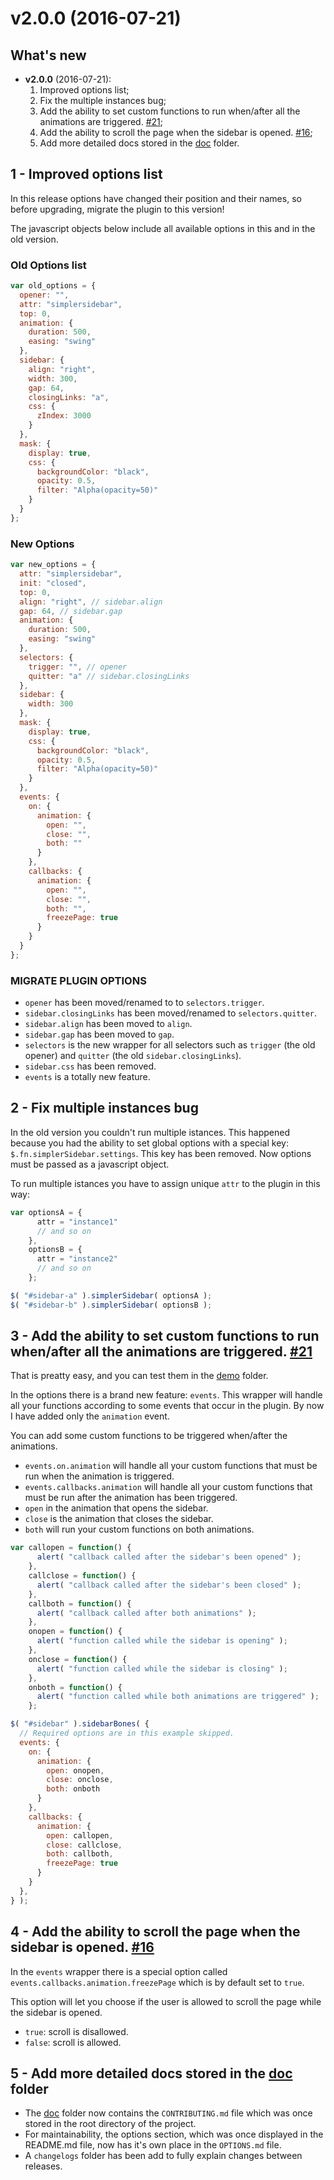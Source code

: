# v2.0.0 (2016-07-21)

## What's new
* **v2.0.0** (2016-07-21):
  1. Improved options list;
  2. Fix the multiple instances bug;
  3. Add the ability to set custom functions to run when/after all the animations are triggered. [#21](https://github.com/simple-sidebar/simpler-sidebar/issues/21);
  4. Add the ability to scroll the page when the sidebar is opened. [#16](https://github.com/simple-sidebar/simpler-sidebar/issues/16);
  5. Add more detailed docs stored in the [doc](https://github.com/simple-sidebar/simpler-sidebar/doc) folder.


## 1 - Improved options list
In this release options have changed their position and their names, so before upgrading, migrate the plugin to this version!

The javascript objects below include all available options in this and in the old version.

### Old Options list
```javascript
var old_options = {
  opener: "",
  attr: "simplersidebar",
  top: 0,
  animation: {
    duration: 500,
    easing: "swing"
  },
  sidebar: {
    align: "right",
    width: 300,
    gap: 64,
    closingLinks: "a",
    css: {
      zIndex: 3000
    }
  },
  mask: {
    display: true,
    css: {
      backgroundColor: "black",
      opacity: 0.5,
      filter: "Alpha(opacity=50)"
    }
  }
};
```

### New Options
```javascript
var new_options = {
  attr: "simplersidebar",
  init: "closed",
  top: 0,
  align: "right", // sidebar.align
  gap: 64, // sidebar.gap
  animation: {
    duration: 500,
    easing: "swing"
  },
  selectors: {
    trigger: "", // opener
    quitter: "a" // sidebar.closingLinks
  },
  sidebar: {
    width: 300
  },
  mask: {
    display: true,
    css: {
      backgroundColor: "black",
      opacity: 0.5,
      filter: "Alpha(opacity=50)"
    }
  },
  events: {
    on: {
      animation: {
        open: "",
        close: "",
        both: ""
      }
    },
    callbacks: {
      animation: {
        open: "",
        close: "",
        both: "",
        freezePage: true
      }
    }
  }
};
```

### MIGRATE PLUGIN OPTIONS
- `opener` has been moved/renamed to to `selectors.trigger`.
- `sidebar.closingLinks` has been moved/renamed to `selectors.quitter`.
- `sidebar.align` has been moved to `align`.
- `sidebar.gap` has been moved to `gap`.
- `selectors` is the new wrapper for all selectors such as `trigger` (the old opener) and `quitter` (the old `sidebar.closingLinks`).
- `sidebar.css` has been removed.
- `events` is a totally new feature.

## 2 - Fix multiple instances bug
In the old version you couldn't run multiple istances. This happened because you had the ability to set global options with a special key: `$.fn.simplerSidebar.settings`. This key has been removed. Now options must be passed as a javascript object.

To run multiple istances you have to assign unique `attr` to the plugin in this way:

```javascript
var optionsA = {
      attr = "instance1"
      // and so on
    },
    optionsB = {
      attr = "instance2"
      // and so on
    };

$( "#sidebar-a" ).simplerSidebar( optionsA );
$( "#sidebar-b" ).simplerSidebar( optionsB );
```

## 3 - Add the ability to set custom functions to run when/after all the animations are triggered. [#21](https://github.com/simple-sidebar/simpler-sidebar/issues/21)
That is preatty easy, and you can test them in the [demo](https://github.com/simple-sidebar/simpler-sidebar/demo) folder.

In the options there is a brand new feature: `events`. This wrapper will handle all your functions according to some events that occur in the plugin. By now I have added only the `animation` event.

You can add some custom functions to be triggered when/after the animations.

- `events.on.animation` will handle all your custom functions that must be run when the animation is triggered.
- `events.callbacks.animation` will handle all your custom functions that must be run after the animation has been triggered.
- `open` in the animation that opens the sidebar.
- `close` is the animation that closes the sidebar.
- `both` will run your custom functions on both animations.

```javascript
var callopen = function() {
      alert( "callback called after the sidebar's been opened" );
    },
    callclose = function() {
      alert( "callback called after the sidebar's been closed" );
    },
    callboth = function() {
      alert( "callback called after both animations" );
    },
    onopen = function() {
      alert( "function called while the sidebar is opening" );
    },
    onclose = function() {
      alert( "function called while the sidebar is closing" );
    },
    onboth = function() {
      alert( "function called while both animations are triggered" );
    };

$( "#sidebar" ).sidebarBones( {
  // Required options are in this example skipped.
  events: {
    on: {
      animation: {
        open: onopen,
        close: onclose,
        both: onboth
      }
    },
    callbacks: {
      animation: {
        open: callopen,
        close: callclose,
        both: callboth,
        freezePage: true
      }
    }
  },
} );
```

## 4 - Add the ability to scroll the page when the sidebar is opened. [#16](https://github.com/simple-sidebar/simpler-sidebar/issues/16)
In the `events` wrapper there is a special option called `events.callbacks.animation.freezePage` which is by default set to `true`.

This option will let you choose if the user is allowed to scroll the page while the sidebar is opened.

- `true`: scroll is disallowed.
- `false`: scroll is allowed.

## 5 - Add more detailed docs stored in the [doc](https://github.com/simple-sidebar/simpler-sidebar/doc) folder

- The [doc](https://github.com/simple-sidebar/simpler-sidebar/doc) folder now contains the `CONTRIBUTING.md` file which was once stored in the root directory of the project.
- For maintainability, the options section, which was once displayed in the README.md file, now has it's own place in the `OPTIONS.md` file.
- A `changelogs` folder has been add to fully explain changes between releases.
